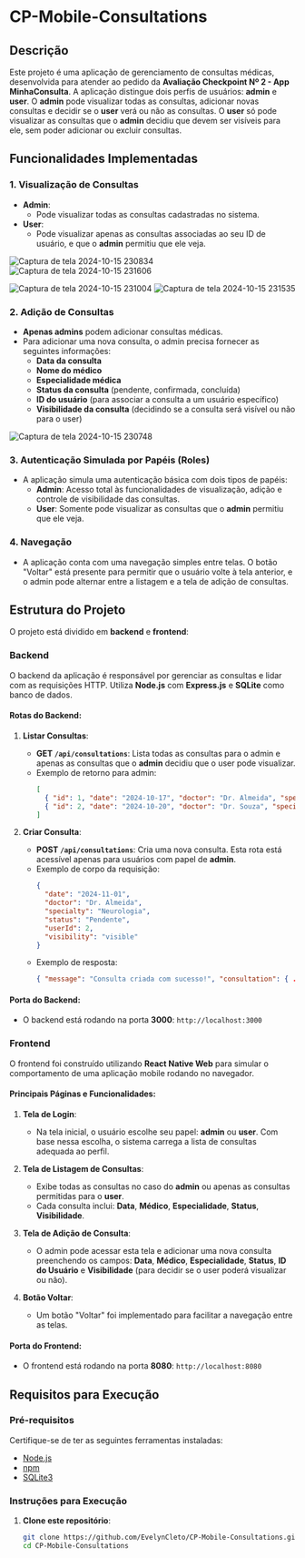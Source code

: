 # CP-Mobile-Consultations

## Descrição

Este projeto é uma aplicação de gerenciamento de consultas médicas, desenvolvida para atender ao pedido da **Avaliação Checkpoint Nº 2 - App MinhaConsulta**. A aplicação distingue dois perfis de usuários: **admin** e **user**. O **admin** pode visualizar todas as consultas, adicionar novas consultas e decidir se o **user** verá ou não as consultas. O **user** só pode visualizar as consultas que o **admin** decidiu que devem ser visíveis para ele, sem poder adicionar ou excluir consultas.

## Funcionalidades Implementadas

### 1. **Visualização de Consultas**
   - **Admin**:
     - Pode visualizar todas as consultas cadastradas no sistema.
   - **User**:
     - Pode visualizar apenas as consultas associadas ao seu ID de usuário, e que o **admin** permitiu que ele veja.

![Captura de tela 2024-10-15 230834](https://github.com/user-attachments/assets/c2473f19-3842-41d5-a519-9c6d56a27c0a)
![Captura de tela 2024-10-15 231606](https://github.com/user-attachments/assets/6c6f4fa6-d149-408d-ba2b-8e591ca358a7)

![Captura de tela 2024-10-15 231004](https://github.com/user-attachments/assets/8c8fb1e2-fef9-4d87-a265-589d497dbccb)
![Captura de tela 2024-10-15 231535](https://github.com/user-attachments/assets/ef602ac7-5c9f-49cc-b41b-25d41cde8480)


### 2. **Adição de Consultas**
   - **Apenas admins** podem adicionar consultas médicas.
   - Para adicionar uma nova consulta, o admin precisa fornecer as seguintes informações:
     - **Data da consulta**
     - **Nome do médico**
     - **Especialidade médica**
     - **Status da consulta** (pendente, confirmada, concluída)
     - **ID do usuário** (para associar a consulta a um usuário específico)
     - **Visibilidade da consulta** (decidindo se a consulta será visível ou não para o user)

![Captura de tela 2024-10-15 230748](https://github.com/user-attachments/assets/32b13871-5b30-4b88-9c7d-90f45b42fc75)


### 3. **Autenticação Simulada por Papéis (Roles)**
   - A aplicação simula uma autenticação básica com dois tipos de papéis:
     - **Admin**: Acesso total às funcionalidades de visualização, adição e controle de visibilidade das consultas.
     - **User**: Somente pode visualizar as consultas que o **admin** permitiu que ele veja.

### 4. **Navegação**
   - A aplicação conta com uma navegação simples entre telas. O botão "Voltar" está presente para permitir que o usuário volte à tela anterior, e o admin pode alternar entre a listagem e a tela de adição de consultas.


## Estrutura do Projeto

O projeto está dividido em **backend** e **frontend**:

### **Backend**

O backend da aplicação é responsável por gerenciar as consultas e lidar com as requisições HTTP. Utiliza **Node.js** com **Express.js** e **SQLite** como banco de dados.

#### **Rotas do Backend**:

1. **Listar Consultas**:
   - **GET `/api/consultations`**: Lista todas as consultas para o admin e apenas as consultas que o **admin** decidiu que o user pode visualizar.
   - Exemplo de retorno para admin:
     ```json
     [
       { "id": 1, "date": "2024-10-17", "doctor": "Dr. Almeida", "specialty": "Cardiologia", "status": "Confirmada", "userId": 1, "visibility": "visible" },
       { "id": 2, "date": "2024-10-20", "doctor": "Dr. Souza", "specialty": "Dermatologia", "status": "Pendente", "userId": 2, "visibility": "hidden" }
     ]
     ```

2. **Criar Consulta**:
   - **POST `/api/consultations`**: Cria uma nova consulta. Esta rota está acessível apenas para usuários com papel de **admin**.
   - Exemplo de corpo da requisição:
     ```json
     {
       "date": "2024-11-01",
       "doctor": "Dr. Almeida",
       "specialty": "Neurologia",
       "status": "Pendente",
       "userId": 2,
       "visibility": "visible"
     }
     ```
   - Exemplo de resposta:
     ```json
     { "message": "Consulta criada com sucesso!", "consultation": { ... } }
     ```

#### **Porta do Backend**:
- O backend está rodando na porta **3000**: `http://localhost:3000`

### **Frontend**

O frontend foi construído utilizando **React Native Web** para simular o comportamento de uma aplicação mobile rodando no navegador.

#### **Principais Páginas e Funcionalidades**:

1. **Tela de Login**:
   - Na tela inicial, o usuário escolhe seu papel: **admin** ou **user**. Com base nessa escolha, o sistema carrega a lista de consultas adequada ao perfil.
   
2. **Tela de Listagem de Consultas**:
   - Exibe todas as consultas no caso do **admin** ou apenas as consultas permitidas para o **user**.
   - Cada consulta inclui: **Data**, **Médico**, **Especialidade**, **Status**, **Visibilidade**.

3. **Tela de Adição de Consulta**:
   - O admin pode acessar esta tela e adicionar uma nova consulta preenchendo os campos: **Data**, **Médico**, **Especialidade**, **Status**, **ID do Usuário** e **Visibilidade** (para decidir se o user poderá visualizar ou não).

4. **Botão Voltar**:
   - Um botão "Voltar" foi implementado para facilitar a navegação entre as telas.

#### **Porta do Frontend**:
- O frontend está rodando na porta **8080**: `http://localhost:8080`

## Requisitos para Execução

### Pré-requisitos

Certifique-se de ter as seguintes ferramentas instaladas:

- [Node.js](https://nodejs.org/en/download/)
- [npm](https://www.npmjs.com/)
- [SQLite3](https://www.sqlite.org/download.html)

### Instruções para Execução

1. **Clone este repositório**:
   ```bash
   git clone https://github.com/EvelynCleto/CP-Mobile-Consultations.git
   cd CP-Mobile-Consultations
